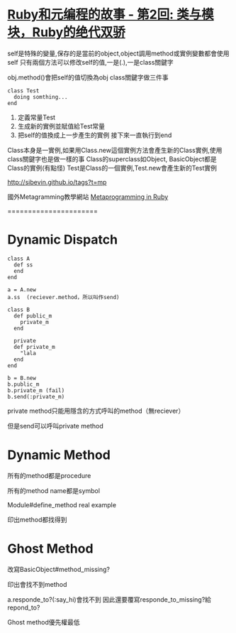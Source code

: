 # [Ruby和元编程的故事 - 第2回: 类与模块，Ruby的绝代双骄](https://ruby-china.org/topics/1581)

self是特殊的變量,保存的是當前的object,object調用method或實例變數都會使用self
只有兩個方法可以修改self的值,一是\(.\),一是class關鍵字

obj.method\(\)會把self的值切換為obj
class關鍵字做三件事

```
class Test
  doing somthing...
end
```

1. 定義常量Test
2. 生成新的實例並賦值給Test常量
3. 把self的值換成上一步產生的實例
  接下來一直執行到end

Class本身是一實例,如果用Class.new這個實例方法會產生新的Class實例,使用class關鍵字也是做一樣的事
Class的superclass如Object, BasicObject都是Class的實例\(有點怪\)
Test是Class的一個實例,Test.new會產生新的Test實例

[http:\/\/sibevin.github.io\/tags?t=mp](http://sibevin.github.io/tags?t=mp)

國外Metagramming教學網站
[Metaprogramming in Ruby](http://ruby-metaprogramming.rubylearning.com/)



======================
# Dynamic Dispatch
```
class A
  def ss
  end
end

a = A.new
a.ss  (reciever.method，所以叫作send)
```

```
class B
  def public_m
    private_m
  end

  private
  def private_m
    "lala
  end
end

b = B.new
b.public_m
b.private_m (fail)
b.send(:private_m)
```

private method只能用隱含的方式呼叫的method（無reciever）

但是send可以呼叫private method


# Dynamic Method

所有的method都是procedure

所有的method name都是symbol

Module#define_method
real example

印出method都找得到

# Ghost Method
改寫BasicObject#method_missing?

印出會找不到method

a.responde_to?(:say_hi)會找不到
因此還要覆寫responde_to_missing?給repond_to?

Ghost method優先權最低



